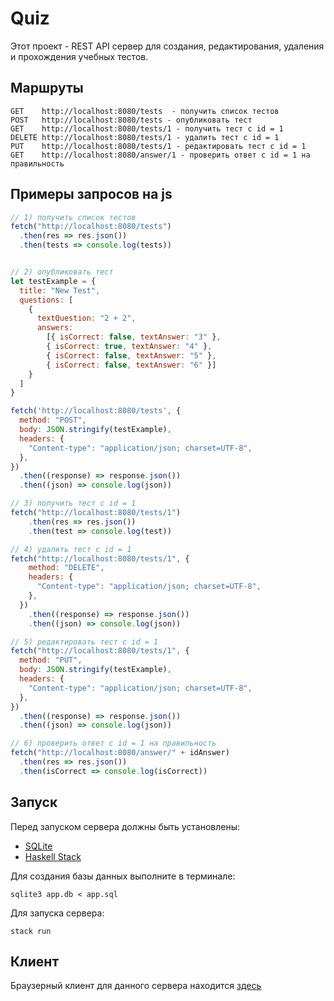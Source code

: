 # Quiz
Этот проект - REST API сервер для создания, редактирования, удаления и прохождения учебных тестов.

## Маршруты
```
GET    http://localhost:8080/tests  - получить список тестов
POST   http://localhost:8080/tests - опубликовать тест
GET    http://localhost:8080/tests/1 - получить тест с id = 1
DELETE http://localhost:8080/tests/1 - удалить тест с id = 1
PUT    http://localhost:8080/tests/1 - редактировать тест с id = 1
GET    http://localhost:8080/answer/1 - проверить ответ с id = 1 на правильность
```

## Примеры запросов на js
```javascript
// 1) получить список тестов
fetch("http://localhost:8080/tests")
  .then(res => res.json())
  .then(tests => console.log(tests))


// 2) опубликовать тест
let testExample = {
  title: "New Test",
  questions: [
    {
      textQuestion: "2 + 2",
      answers:
        [{ isCorrect: false, textAnswer: "3" },
        { isCorrect: true, textAnswer: "4" },
        { isCorrect: false, textAnswer: "5" },
        { isCorrect: false, textAnswer: "6" }]
    }
  ]
}

fetch('http://localhost:8080/tests', {
  method: "POST",
  body: JSON.stringify(testExample),
  headers: {
    "Content-type": "application/json; charset=UTF-8",
  },
})
  .then((response) => response.json())
  .then((json) => console.log(json))

// 3) получить тест с id = 1
fetch("http://localhost:8080/tests/1")
    .then(res => res.json())
    .then(test => console.log(test))

// 4) удалить тест с id = 1
fetch("http://localhost:8080/tests/1", {
    method: "DELETE",
    headers: {
      "Content-type": "application/json; charset=UTF-8",
    },
  })
    .then((response) => response.json())
    .then((json) => console.log(json))

// 5) редактировать тест с id = 1
fetch("http://localhost:8080/tests/1", {
  method: "PUT",
  body: JSON.stringify(testExample),
  headers: {
    "Content-type": "application/json; charset=UTF-8",
  },
})
  .then((response) => response.json())
  .then((json) => console.log(json))

// 6) проверить ответ с id = 1 на правильность
fetch("http://localhost:8080/answer/" + idAnswer)
  .then(res => res.json())
  .then(isCorrect => console.log(isCorrect))
```

## Запуск
Перед запуском сервера должны быть установлены:

- [SQLite](https://www.sqlite.org/index.html)
- [Haskell Stack](https://docs.haskellstack.org/en/stable/install_and_upgrade/)

Для создания базы данных выполните в терминале:

```
sqlite3 app.db < app.sql
```

Для запуска сервера:
```
stack run
```

## Клиент
Браузерный клиент для данного сервера находится [здесь](https://github.com/DeniLark/quiz-client)
